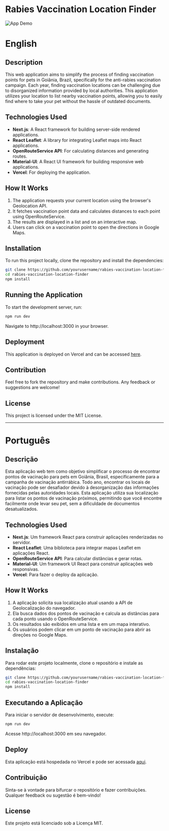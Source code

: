 # Rabies Vaccination Location Finder

![App Demo](public/find-rabies-vaccine-gyn.gif)

# English

## Description

This web application aims to simplify the process of finding vaccination points for pets in Goiânia, Brazil, specifically for the anti-rabies vaccination campaign. Each year, finding vaccination locations can be challenging due to disorganized information provided by local authorities. This application utilizes your location to list nearby vaccination points, allowing you to easily find where to take your pet without the hassle of outdated documents.

## Technologies Used
- **Next.js**: A React framework for building server-side rendered applications.
- **React Leaflet**: A library for integrating Leaflet maps into React applications.
- **OpenRouteService API**: For calculating distances and generating routes.
- **Material-UI**: A React UI framework for building responsive web applications.
- **Vercel**: For deploying the application.

## How It Works
1. The application requests your current location using the browser's Geolocation API.
2. It fetches vaccination point data and calculates distances to each point using OpenRouteService.
3. The results are displayed in a list and on an interactive map.
4. Users can click on a vaccination point to open the directions in Google Maps.

## Installation
To run this project locally, clone the repository and install the dependencies:

```bash
git clone https://github.com/yourusername/rabies-vaccination-location-finder.git
cd rabies-vaccination-location-finder
npm install
```

## Running the Application
To start the development server, run:
```bash
npm run dev
```
Navigate to http://localhost:3000 in your browser.

## Deployment
This application is deployed on Vercel and can be accessed [here](https://rabies-vaccine-location-finder-gyn.vercel.app/).

## Contribution
Feel free to fork the repository and make contributions. Any feedback or suggestions are welcome!

## License
This project is licensed under the MIT License.

---

# Português

## Descrição

Esta aplicação web tem como objetivo simplificar o processo de encontrar pontos de vacinação para pets em Goiânia, Brasil, especificamente para a campanha de vacinação antirrábica. Todo ano, encontrar os locais de vacinação pode ser desafiador devido à desorganização das informações fornecidas pelas autoridades locais. Esta aplicação utiliza sua localização para listar os pontos de vacinação próximos, permitindo que você encontre facilmente onde levar seu pet, sem a dificuldade de documentos desatualizados.

## Technologies Used
- **Next.js**: Um framework React para construir aplicações renderizadas no servidor.
- **React Leaflet**: Uma biblioteca para integrar mapas Leaflet em aplicações React.
- **OpenRouteService API**: Para calcular distâncias e gerar rotas.
- **Material-UI**: Um framework UI React para construir aplicações web responsivas.
- **Vercel**: Para fazer o deploy da aplicação.

## How It Works
1. A aplicação solicita sua localização atual usando a API de Geolocalização do navegador.
2. Ela busca dados dos pontos de vacinação e calcula as distâncias para cada ponto usando o OpenRouteService.
3. Os resultados são exibidos em uma lista e em um mapa interativo.
4. Os usuários podem clicar em um ponto de vacinação para abrir as direções no Google Maps.

## Instalação
Para rodar este projeto localmente, clone o repositório e instale as dependências:

```bash
git clone https://github.com/yourusername/rabies-vaccination-location-finder.git
cd rabies-vaccination-location-finder
npm install
```

## Executando a Aplicação
Para iniciar o servidor de desenvolvimento, execute:

```bash
npm run dev
```
Acesse http://localhost:3000 em seu navegador.

## Deploy
Esta aplicação está hospedada no Vercel e pode ser acessada [aqui](https://rabies-vaccine-location-finder-gyn.vercel.app/).

## Contribuição
Sinta-se à vontade para bifurcar o repositório e fazer contribuições. Qualquer feedback ou sugestão é bem-vindo!

## License
Este projeto está licenciado sob a Licença MIT.

